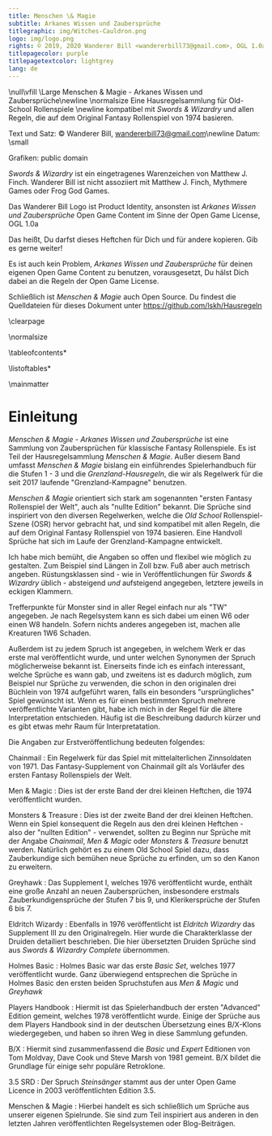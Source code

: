 ```yaml
---
title: Menschen \& Magie
subtitle: Arkanes Wissen und Zaubersprüche
titlegraphic: img/Witches-Cauldron.png
logo: img/logo.png
rights: © 2019, 2020 Wanderer Bill <wandererbill73@gmail.com>, OGL 1.0a
titlepagecolor: purple
titlepagetextcolor: lightgrey
lang: de
---
```


\null\vfill
\Large
Menschen & Magie - Arkanes Wissen und Zaubersprüche\newline
\normalsize
Eine Hausregelsammlung für Old-School Rollenspiele \newline
kompatibel mit *Swords & Wizardry* und allen Regeln, die auf dem
Original Fantasy Rollenspiel von 1974 basieren.

Text und Satz: © Wanderer Bill, 
<wandererbill73@gmail.com>\newline
Datum:
\small

Grafiken: public domain

*Swords & Wizardry* ist ein eingetragenes Warenzeichen von Matthew J.
Finch. Wanderer Bill ist nicht assoziiert mit Matthew J. Finch,
Mythmere Games oder Frog God Games.

Das Wanderer Bill Logo ist Product Identity, ansonsten ist 
*Arkanes Wissen und Zaubersprüche* Open Game
Content im Sinne der Open Game License, OGL 1.0a

Das heißt, Du darfst dieses Heftchen für Dich und für andere kopieren.
Gib es gerne weiter! 

Es ist auch kein Problem, *Arkanes Wissen und Zaubersprüche* für deinen
eigenen Open Game Content zu benutzen, vorausgesetzt, Du hälst Dich
dabei an die Regeln der Open Game License.

Schließlich ist *Menschen & Magie* auch Open Source. Du findest die
Quelldateien für dieses Dokument unter 
<https://github.com/lskh/Hausregeln>

\clearpage

\normalsize 

\tableofcontents*

\listoftables*

\mainmatter

# Einleitung

*Menschen & Magie - Arkanes Wissen und Zaubersprüche* ist eine
Sammlung von Zaubersprüchen für klassische Fantasy Rollenspiele.  Es
ist Teil der Hausregelsammlung *Menschen & Magie*. Außer diesem Band
umfasst *Menschen & Magie* bislang ein einführendes Spielerhandbuch
für die Stufen 1 - 3 und die *Grenzland-Hausregeln*, die wir als
Regelwerk für die seit 2017 laufende "Grenzland-Kampagne"
benutzen.

*Menschen & Magie* orientiert sich stark am sogenannten "ersten
Fantasy Rollenspiel der Welt", auch als "nullte Edition" bekannt. Die
Sprüche sind inspiriert von den
diversen Regelwerken, welche die *Old School* Rollenspiel-Szene (OSR)
hervor gebracht hat, und sind kompatibel mit allen Regeln, die auf dem 
Original Fantasy Rollenspiel von 1974 basieren. Eine Handvoll Sprüche
hat sich im Laufe der Grenzland-Kampagne entwickelt.

Ich habe mich bemüht, die Angaben so offen und flexibel wie möglich zu
gestalten. Zum Beispiel sind Längen in Zoll bzw. Fuß aber auch
metrisch angeben. Rüstungsklassen sind - wie in Veröffentlichungen für
*Swords & Wizardry* üblich - absteigend *und* aufsteigend angegeben,
letztere jeweils in eckigen Klammern.

Trefferpunkte für Monster sind in aller Regel einfach nur als "TW"
angegeben. Je nach Regelsystem kann es sich dabei um einen W6 oder
einen W8 handeln. Sofern nichts anderes angegeben ist, machen alle
Kreaturen 1W6 Schaden.

Außerdem ist zu jedem Spruch ist angegeben, in welchem Werk er das erste mal
veröffentlicht wurde, und unter welchen Synonymen der Spruch
möglicherweise bekannt ist. Einerseits finde ich es einfach interessant,
welche Sprüche es wann gab, und zweitens ist es dadurch möglich, zum
Beispiel nur Sprüche zu verwenden, die schon in den originalen drei
Büchlein von 1974 aufgeführt waren, falls ein besonders "ursprüngliches" Spiel
gewünscht ist. Wenn es für einen bestimmten Spruch mehrere
veröffentlichte Varianten gibt, habe ich mich in der Regel für die
ältere Interpretation entschieden. Häufig ist die Beschreibung dadurch
kürzer und es gibt etwas mehr Raum für Interpretatation.

Die Angaben zur Erstveröffentlichung bedeuten folgendes:

Chainmail
:    Ein Regelwerk für das Spiel mit mittelalterlichen Zinnsoldaten
von 1971. Das
Fantasy-Supplement von Chainmail gilt als Vorläufer des ersten Fantasy
Rollenspiels der Welt.

Men & Magic
:    Dies ist der erste Band der drei kleinen Heftchen, die 1974
veröffentlicht wurden. 

Monsters & Treasure
:    Dies ist der zweite Band der drei kleinen Heftchen. 
Wenn ein Spiel konsequent die Regeln aus den drei kleinen Heftchen -  
also der "nullten Edition"  - verwendet, sollten zu Beginn nur Sprüche
mit der Angabe *Chainmail*, *Men & Magic* oder *Monsters & Treasure*
benutzt werden. Natürlich gehört es zu einem Old School Spiel dazu,
dass Zauberkundige sich bemühen neue Sprüche zu erfinden, um so
den Kanon zu erweitern.

Greyhawk
:    Das Supplement I, welches 1976 veröffentlicht wurde, enthält eine
große Anzahl an neuen Zaubersprüchen, insbesondere erstmals
Zauberkundigensprüche der Stufen 7 bis 9, und Klerikersprüche der
Stufen 6 bis 7.

Eldritch Wizardy
:    Ebenfalls in 1976 veröffentlicht ist *Eldritch Wizardry* das
Supplement III zu den Originalregeln. Hier wurde die Charakterklasse
der Druiden detailiert beschrieben. Die hier übersetzten Druiden Sprüche
sind aus *Swords & Wizardry Complete* übernommen.

Holmes Basic
:    Holmes Basic war das erste *Basic Set*, welches 1977
veröffentlicht wurde. Ganz überwiegend entsprechen die Sprüche in
Holmes Basic den ersten beiden Spruchstufen aus *Men & Magic* und
*Greyhawk*

Players Handbook
:    Hiermit ist das Spielerhandbuch der ersten "Advanced" Edition
gemeint, welches 1978 veröffentlicht wurde. Einige der Sprüche aus dem
Players Handbook sind in der deutschen Übersetzung eines B/X-Klons
wiedergegeben, und haben so ihren Weg in diese Sammlung gefunden.

B/X
:    Hiermit sind zusammenfassend die *Basic* und *Expert* Editionen
von Tom Moldvay, Dave Cook und Steve Marsh von 1981 gemeint. B/X bildet die
Grundlage für einige sehr populäre Retroklone.

3.5 SRD
:    Der Spruch *Steinsänger* stammt aus der unter Open Game Licence
in 2003 veröffentlichten Edition 3.5. 

Menschen & Magie
:    Hierbei handelt es sich schließlich um Sprüche aus unserer
eigenen Spielrunde. Sie sind zum Teil inspiriert aus anderen in den
letzten Jahren veröffentlichten Regelsystemen oder Blog-Beiträgen.



